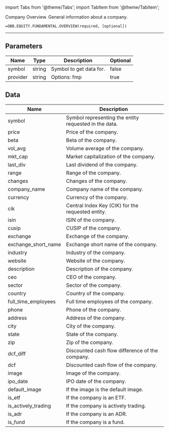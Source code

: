 <!-- markdownlint-disable MD012 MD031 MD033 -->

import Tabs from '@theme/Tabs';
import TabItem from '@theme/TabItem';

Company Overview. General information about a company.

```excel wordwrap
=OBB.EQUITY.FUNDAMENTAL.OVERVIEW(required, [optional])
```

---

## Parameters

| Name | Type | Description | Optional |
| ---- | ---- | ----------- | -------- |
| symbol | string | Symbol to get data for. | false |
| provider | string | Options: fmp | true |

## Data

| Name | Description |
| ---- | ----------- |
| symbol | Symbol representing the entity requested in the data.  |
| price | Price of the company.  |
| beta | Beta of the company.  |
| vol_avg | Volume average of the company.  |
| mkt_cap | Market capitalization of the company.  |
| last_div | Last dividend of the company.  |
| range | Range of the company.  |
| changes | Changes of the company.  |
| company_name | Company name of the company.  |
| currency | Currency of the company.  |
| cik | Central Index Key (CIK) for the requested entity.  |
| isin | ISIN of the company.  |
| cusip | CUSIP of the company.  |
| exchange | Exchange of the company.  |
| exchange_short_name | Exchange short name of the company.  |
| industry | Industry of the company.  |
| website | Website of the company.  |
| description | Description of the company.  |
| ceo | CEO of the company.  |
| sector | Sector of the company.  |
| country | Country of the company.  |
| full_time_employees | Full time employees of the company.  |
| phone | Phone of the company.  |
| address | Address of the company.  |
| city | City of the company.  |
| state | State of the company.  |
| zip | Zip of the company.  |
| dcf_diff | Discounted cash flow difference of the company.  |
| dcf | Discounted cash flow of the company.  |
| image | Image of the company.  |
| ipo_date | IPO date of the company.  |
| default_image | If the image is the default image.  |
| is_etf | If the company is an ETF.  |
| is_actively_trading | If the company is actively trading.  |
| is_adr | If the company is an ADR.  |
| is_fund | If the company is a fund.  |
